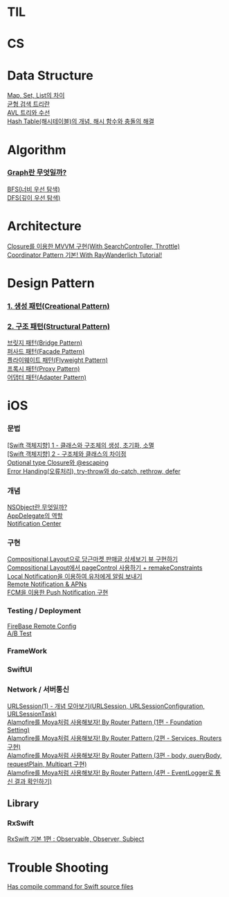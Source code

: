 # TIL

# CS

# Data Structure
[Map, Set, List의 차이](https://github.com/L-j-h-c/TIL/issues/8) <br>
[균형 검색 트리란](https://github.com/L-j-h-c/TIL/issues/43) <br>
[AVL 트리와 수선](https://github.com/L-j-h-c/TIL/issues/30) <br>
[Hash Table(해시테이블)의 개념, 해시 함수와 충돌의 해결](https://github.com/L-j-h-c/TIL/issues/41)

# Algorithm
### [Graph란 무엇일까?](https://github.com/L-j-h-c/TIL/issues/35)
[BFS(너비 우선 탐색)](https://github.com/L-j-h-c/TIL/issues/34) <br>
[DFS(깊이 우선 탐색)](https://github.com/L-j-h-c/TIL/issues/36)


# Architecture
[Closure를 이용한 MVVM 구현(With SearchController, Throttle)](https://jazz-the-it.tistory.com/12) <br>
[Coordinator Pattern 기본! With RayWanderlich Tutorial!](https://jazz-the-it.tistory.com/28)

# Design Pattern
### [1. 생성 패턴(Creational Pattern)](https://github.com/L-j-h-c/TIL/issues/52)


### [2. 구조 패턴(Structural Pattern)](https://github.com/L-j-h-c/TIL/issues/20)
[브릿지 패턴(Bridge Pattern)](https://github.com/L-j-h-c/TIL/issues/17) <br>
[퍼사드 패턴(Facade Pattern)](https://github.com/L-j-h-c/TIL/issues/18) <br>
[플라이웨이트 패턴(Flyweight Pattern)](https://github.com/L-j-h-c/TIL/issues/37) <br>
[프록시 패턴(Proxy Pattern)](https://github.com/L-j-h-c/TIL/issues/38) <br>
[어댑터 패턴(Adapter Pattern)](https://github.com/L-j-h-c/TIL/issues/39) 

# iOS
### 문법
[[Swift 객체지향] 1 - 클래스와 구조체의 생성, 초기화, 소멸](https://jazz-the-it.tistory.com/10) <br>
[[Swift 객체지향] 2 - 구조체와 클래스의 차이점](https://jazz-the-it.tistory.com/11) <br>
[Optional type Closure와 @escaping](https://jazz-the-it.tistory.com/13) <br>
[Error Handing(오류처리), try-throw와 do-catch, rethrow, defer](https://jazz-the-it.tistory.com/18)

### 개념
[NSObject란 무엇일까?](https://github.com/L-j-h-c/TIL/issues/1) <br>
[AppDelegate의 역할](https://github.com/L-j-h-c/TIL/issues/2) <br>
[Notification Center](https://github.com/L-j-h-c/TIL/issues/24) <br>

### 구현
[Compositional Layout으로 당근마켓 판매글 상세보기 뷰 구현하기](https://jazz-the-it.tistory.com/27) <br>
[Compositional Layout에서 pageControl 사용하기 + remakeConstraints](https://jazz-the-it.tistory.com/27) <br>
[Local Notification을 이용하여 유저에게 알림 보내기](https://jazz-the-it.tistory.com/37) <br>
[Remote Notification & APNs](https://github.com/L-j-h-c/TIL/issues/26) <br>
[FCM을 이용한 Push Notification 구현](https://jazz-the-it.tistory.com/41)

### Testing / Deployment
[FireBase Remote Config](https://github.com/L-j-h-c/TIL/issues/51) <br>
[A/B Test](https://github.com/L-j-h-c/TIL/issues/50)


### FrameWork

### SwiftUI

### Network / 서버통신
[URLSession(1) - 개념 모아보기(URLSession, URLSessionConfiguration, URLSessionTask)](https://jazz-the-it.tistory.com/19) <br>
[Alamofire를 Moya처럼 사용해보자! By Router Pattern (1편 - Foundation Setting)](https://jazz-the-it.tistory.com/25) <br>
[Alamofire를 Moya처럼 사용해보자! By Router Pattern (2편 - Services, Routers 구현)](https://jazz-the-it.tistory.com/26) <br>
[Alamofire를 Moya처럼 사용해보자! By Router Pattern (3편 - body, queryBody, requestPlain, Multipart 구현)](https://jazz-the-it.tistory.com/35) <br>
[Alamofire를 Moya처럼 사용해보자! By Router Pattern (4편 - EventLogger로 통신 결과 확인하기)](https://jazz-the-it.tistory.com/36)


## Library

### RxSwift
[RxSwift 기본 1편 : Observable, Observer, Subject](https://jazz-the-it.tistory.com/21)


# Trouble Shooting
[Has compile command for Swift source files](https://github.com/L-j-h-c/TIL/issues/33)
